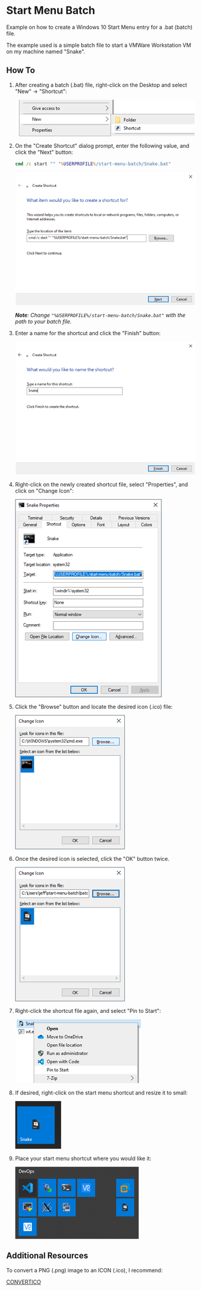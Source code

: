 # Start Menu Batch 

Example on how to create a Windows 10 Start Menu entry for a .bat (batch) file.

The example used is a simple batch file to start a VMWare Workstation VM on my machine named "Snake".


## How To

1. After creating a batch (.bat) file, right-click on the Desktop and 
select "New" -> "Shortcut":

    ![Create Shortcut](how-to/create-shortcut.png)

2. On the "Create Shortcut" dialog prompt, enter the following value, and click the "Next" button:

    ```cmd
    cmd /c start "" "%USERPROFILE%/start-menu-batch/Snake.bat"
    ```

    ![Create Shortcut 2](how-to/create-shortcut-2.png)

    ***Note**: Change `"%USERPROFILE%/start-menu-batch/Snake.bat"` with the path to your batch file.*

3. Enter a name for the shortcut and click the "Finish" button:

    ![Create Shortcut 3](how-to/create-shortcut-3.png)

4. Right-click on the newly created shortcut file, select "Properties", and click on "Change Icon":

    ![Change Icon](how-to/change-icon.png)

5. Click the "Browse" button and locate the desired icon (.ico) file:

    ![Change Icon 2](how-to/change-icon-2.png)

6. Once the desired icon is selected, click the "OK" button twice.

    ![Change Icon 3](how-to/change-icon-3.png)

7. Right-click the shortcut file again, and select "Pin to Start":

    ![Pin to Start Menu](how-to/pin-to-start.png)

8. If desired, right-click on the start menu shortcut and resize it to small:

    ![Pin to Start Menu 2](how-to/pin-to-start-2.png)

9. Place your start menu shortcut where you would like it: 

    ![Pin to Start Menu 3](how-to/pin-to-start-3.png)


## Additional Resources

To convert a PNG (.png) image to an ICON (.ico), I recommend:

[CONVERTICO](https://convertico.com/)